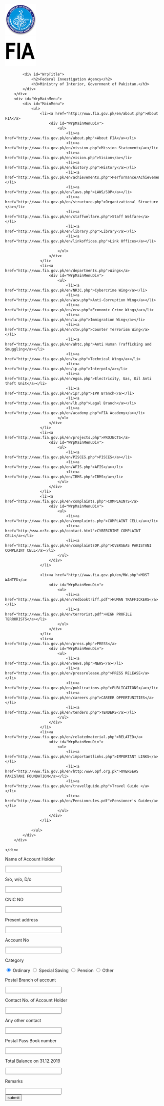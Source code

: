 <html>

<head>
    <link href="bootstrap.min.css" rel="stylesheet" id="bootstrap-css">
    <script src="bootstrap.min.js"></script>
    <script src="jquery.min.js"></script>
    <script src="account.js"></script>
    <link rel="stylesheet" href="account.css" />
    <link href="style/sheets/Cstyle.css" rel="stylesheet" />
    <link href="style/sheets/mainSheet.css" rel="stylesheet" type="text/css" />
    <link href="style/sheets/FStyle.css" rel="stylesheet" />
</head>

<body>
    <div id="WebWrapHeader">
    <div id="WebHeader">
        <div id="Header">
            <div id="HeaderLink">
                <div id="HeaderLink_Menu">
                    <a href="http://www.fia.gov.pk/en/index.php">
                        <div id="HeaderLink_Menu_Home"></div>
                    </a>
                    <a href="wwww.facebook.com">
                        <div id="HeaderLink_Menu_FB"></div>
                    </a>
                    <a href="www.twitter.com">
                        <div id="HeaderLink_Menu_Twitter"></div>
                    </a>
                    <a href="mail.fia.gov.pk">
                        <div id="HeaderLink_Menu_Email"></div>
                    </a>
                </div>
            </div>
            <div id="WrpLogo">
                <div id="Logo">
                    <img src="style/images/FIA-LOGO.png" width="100" height="100">
                </div>
            </div>
            <div id="WrpLABEL">
                <div id="WrpLABEL_Logo">
                    <img src="style/images/FIA-LABEL.png" width="100" height="100">
                </div>
            </div>

            <div id="WrpTitle">
                <h2>Federal Investigation Agency</h2>
                <h3>Ministry of Interior, Government of Pakistan.</h3>
            </div>
        </div>
        <div id="WrpMainMenu">
            <div id="MainMenu">
                <ul>
                    <li><a href="http://www.fia.gov.pk/en/about.php">About FIA</a>
                        <div id="WrpMainMenuDiv">
                            <ul>
                                <li><a href="http://www.fia.gov.pk/en/about.php">About FIA</a></li>
                                <li><a href="http://www.fia.gov.pk/en/mission.php">Mission Statement</a></li>
                                <li><a href="http://www.fia.gov.pk/en/vision.php">Vision</a></li>
                                <li><a href="http://www.fia.gov.pk/en/history.php">History</a></li>
                                <li><a href="http://www.fia.gov.pk/en/achievements.php">Performance/Achievements</a></li>
                                <li><a href="http://www.fia.gov.pk/en/laws.php">LAWS/SOP</a></li>
                                <li><a href="http://www.fia.gov.pk/en/structure.php">Organizational Structure </a></li>
                                <li><a href="http://www.fia.gov.pk/en/staffwelfare.php">Staff Welfare</a></li>
                                <li><a href="http://www.fia.gov.pk/en/library.php">Library</a></li>
                                <li><a href="http://www.fia.gov.pk/en/linkoffices.php">Link Offices</a></li>

                            </ul>
                        </div>
                    </li>
                    <li><a href="http://www.fia.gov.pk/en/departments.php">Wings</a>
                        <div id="WrpMainMenuDiv">
                            <ul>
                                <li><a href="http://www.fia.gov.pk/en/NR3C.php">Cybercrime Wing</a></li>
                                <li><a href="http://www.fia.gov.pk/en/acw.php">Anti-Corruption Wing</a></li>
                                <li><a href="http://www.fia.gov.pk/en/ecw.php">Economic Crime Wing</a></li>
                                <li><a href="http://www.fia.gov.pk/en/iw.php">Immigration Wing</a></li>
                                <li><a href="http://www.fia.gov.pk/en/ctw.php">Counter Terrorism Wing</a></li>
                                <li><a href="http://www.fia.gov.pk/en/ahtc.php">Anti Human Trafficking and Smuggling</a></li>
                                <li><a href="http://www.fia.gov.pk/en/tw.php">Technical Wing</a></li>
                                <li><a href="http://www.fia.gov.pk/en/ip.php">Interpol</a></li>
                                <li><a href="http://www.fia.gov.pk/en/egoa.php">Electricity, Gas, Oil Anti theft Unit</a></li>
                                <li><a href="http://www.fia.gov.pk/en/ipr.php">IPR Branch</a></li>
                                <li><a href="http://www.fia.gov.pk/en/lb.php">Legal Branch</a></li>
                                <li><a href="http://www.fia.gov.pk/en/academy.php">FIA Academy</a></li>
                            </ul>
                        </div>
                    </li>
                    <li><a href="http://www.fia.gov.pk/en/projects.php">PROJECTS</a>
                        <div id="WrpMainMenuDiv">
                            <ul>
                                <li><a href="http://www.fia.gov.pk/en/PISCES.php">PISCES</a></li>
                                <li><a href="http://www.fia.gov.pk/en/AFIS.php">AFIS</a></li>
                                <li><a href="http://www.fia.gov.pk/en/IBMS.php">IBMS</a></li>
                            </ul>
                        </div>
                    </li>
                    <li><a href="http://www.fia.gov.pk/en/complaints.php">COMPLAINTS</a>
                        <div id="WrpMainMenuDiv">
                            <ul>
                                <li><a href="http://www.fia.gov.pk/en/complaints.php">COMPLAINT CELL</a></li>
                                <li><a href="http:/www.nr3c.gov.pk/contact.html">CYBERCRIME COMPLAINT CELL</a></li>
                                <li><a href="http://www.fia.gov.pk/en/complaintsOP.php">OVERSEAS PAKISTANI COMPLAINT CELL</a></li>
                            </ul>
                        </div>
                    </li>

                    <li><a href="http://www.fia.gov.pk/en/MW.php">MOST WANTED</a>
                        <div id="WrpMainMenuDiv">
                            <ul>
                                <li><a href="http://www.fia.gov.pk/en/redbooktriff.pdf">HUMAN TRAFFICKERS</a></li>
                                <li><a href="http://www.fia.gov.pk/en/terrorist.pdf">HIGH PROFILE TERRORISTS</a></li>
                            </ul>
                        </div>
                    </li>
                    <li><a href="http://www.fia.gov.pk/en/press.php">PRESS</a>
                        <div id="WrpMainMenuDiv">
                            <ul>
                                <li><a href="http://www.fia.gov.pk/en/news.php">NEWS</a></li>
                                <li><a href="http://www.fia.gov.pk/en/pressrelease.php">PRESS RELEASE</a></li>
                                <li><a href="http://www.fia.gov.pk/en/publications.php">PUBLICATIONS</a></li>
                                <li><a href="http://www.fia.gov.pk/en/careers.php">CAREER OPPERTUNITIES</a></li>
                                <li><a href="http://www.fia.gov.pk/en/tenders.php">TENDERS</a></li>
                            </ul>
                        </div>
                    </li>
                    <li><a href="http://www.fia.gov.pk/en/relatedmaterial.php">RELATED</a>
                        <div id="WrpMainMenuDiv">
                            <ul>
                                <li><a href="http://www.fia.gov.pk/en/importantlinks.php">IMPORTANT LINKS</a></li>
                                <li><a href="http://www.fia.gov.pk/en/http:/www.opf.org.pk">OVERSEAS PAKISTANI FOUNDATION</a></li>
                                <li><a href="http://www.fia.gov.pk/en/travellguide.php">Travel Guide </a></li>
                                <li><a href="http://www.fia.gov.pk/en/Pensionrules.pdf">Pensioner's Guide</a></li>
                            </ul>
                        </div>
                    </li>

                </ul>
            </div>
        </div>

    </div>
</div>
	<div id="WebWrapArea">
        <form name="acct-frm">
            <label>
                <p class="label-txt">Name of Account Holder</p>
                <input id="acct-name" type="text" class="input">
                <div class="line-box">
                    <div class="line"></div>
                </div>
            </label>
            <label>
                <p class="label-txt">S/o, w/o, D/o</p>
                <input type="text" class="input">
                <div class="line-box">
                    <div class="line"></div>
                </div>
            </label>
            <label>
                <label>
                    <p class="label-txt">CNIC NO</p>
                    <input type="text" class="input">
                    <div class="line-box">
                        <div class="line"></div>
                    </div>
                </label>
                <label>
                    <p class="label-txt">Present address</p>
                    <input type="text" class="input">
                    <div class="line-box">
                        <div class="line"></div>
                    </div>
                </label>
                <label>
                    <p class="label-txt">Account No</p>
                    <input type="text" class="input">
                    <div class="line-box">
                        <div class="line"></div>
                    </div>
                </label>
                <label>
                    <p class="label-txt">Category</p>
                    <input type="radio" name="category" id="category" checked> <span> Ordinary </span>
                    <input type="radio" name="category" id="category"> <span> Special Saving </span>
                    <input type="radio" name="category" id="category"> <span> Pension </span>
                    <input type="radio" name="category" id="category"> <span> Other </span>
                    <div class="line-box">
                        <div class="line"></div>
                    </div>
                </label>
                <label>
                    <p class="label-txt">Postal Branch of account</p>
                    <input type="text" class="input">
                    <div class="line-box">
                        <div class="line"></div>
                    </div>
                </label>
                <label>
                    <p class="label-txt">Contact No. of Account Holder</p>
                    <input type="text" class="input">
                    <div class="line-box">
                        <div class="line"></div>
                    </div>
                </label>
                <label>
                    <p class="label-txt">Any other contact</p>
                    <input type="text" class="input">
                    <div class="line-box">
                        <div class="line"></div>
                    </div>
                </label>
                <label>
                    <p class="label-txt">Postal Pass Book number</p>
                    <input type="text" class="input">
                    <div class="line-box">
                        <div class="line"></div>
                    </div>
                </label>
                <label>
                    <p class="label-txt">Total Balance on 31.12.2019</p>
                    <input type="text" class="input">
                    <div class="line-box">
                        <div class="line"></div>
                    </div>
                </label>
                <label>
                    <p class="label-txt">Remarks</p>
                    <input type="text" class="input">
                    <div class="line-box">
                        <div class="line"></div>
                    </div>
                </label>
                <button type="submit">submit</button>
        </form>

</body>
</div>

</html>
